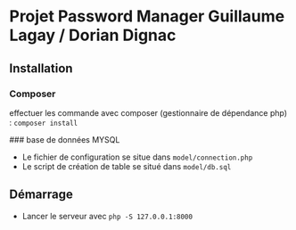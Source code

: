 # Projet Password Manager Guillaume Lagay / Dorian Dignac

## Installation

### Composer
effectuer les commande avec composer (gestionnaire de dépendance php) :
`composer install`


### base de données MYSQL
* Le fichier de configuration se situe dans `model/connection.php` 
* Le script de création de table se situé dans `model/db.sql`


## Démarrage
* Lancer le serveur avec `php -S 127.0.0.1:8000`
